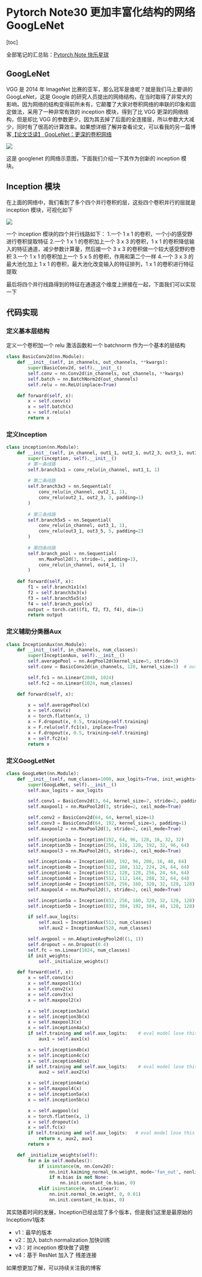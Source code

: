 # Pytorch Note30 更加丰富化结构的网络 GoogLeNet

[toc]

全部笔记的汇总贴：[Pytorch Note 快乐星球](https://blog.csdn.net/weixin_45508265/article/details/117809512)

## GoogLeNet

VGG 是 2014 年 ImageNet 比赛的亚军，那么冠军是谁呢？就是我们马上要讲的 GoogLeNet，这是 Google 的研究人员提出的网络结构，在当时取得了非常大的影响，因为网络的结构变得前所未有，它颠覆了大家对卷积网络的串联的印象和固定做法，采用了一种非常有效的 inception 模块，得到了比 VGG 更深的网络结构，但是却比 VGG 的参数更少，因为其去掉了后面的全连接层，所以参数大大减少，同时有了很高的计算效率。如果想详细了解并查看论文，可以看我的另一篇博客[【论文泛读】 GooLeNet：更深的卷积网络](https://blog.csdn.net/weixin_45508265/article/details/118977931)

![](https://tva1.sinaimg.cn/large/006tNc79ly1fmprhdocouj30qb08vac3.jpg)

这是 googlenet 的网络示意图，下面我们介绍一下其作为创新的 inception 模块。

## Inception 模块
在上面的网络中，我们看到了多个四个并行卷积的层，这些四个卷积并行的层就是 inception 模块，可视化如下

![](https://tva1.sinaimg.cn/large/006tNc79gy1fmprivb2hxj30dn09dwef.jpg)

一个 inception 模块的四个并行线路如下：
1.一个 1 x 1 的卷积，一个小的感受野进行卷积提取特征
2.一个 1 x 1 的卷积加上一个 3 x 3 的卷积，1 x 1 的卷积降低输入的特征通道，减少参数计算量，然后接一个 3 x 3 的卷积做一个较大感受野的卷积
3.一个 1 x 1 的卷积加上一个 5 x 5 的卷积，作用和第二个一样
4.一个 3 x 3 的最大池化加上 1 x 1 的卷积，最大池化改变输入的特征排列，1 x 1 的卷积进行特征提取

最后将四个并行线路得到的特征在通道这个维度上拼接在一起，下面我们可以实现一下



## 代码实现

### 定义基本层结构

定义一个卷积加一个 relu 激活函数和一个 batchnorm 作为一个基本的层结构

```python
class BasicConv2d(nn.Module):
    def __init__(self, in_channels, out_channels, **kwargs):
        super(BasicConv2d, self).__init__()
        self.conv = nn.Conv2d(in_channels, out_channels, **kwargs)
        self.batch = nn.BatchNorm2d(out_channels)
        self.relu = nn.ReLU(inplace=True)

    def forward(self, x):
        x = self.conv(x)
        x = self.batch(x)
        x = self.relu(x)
        return x
```

### 定义Inception

```python
class inception(nn.Module):
    def __init__(self, in_channel, out1_1, out2_1, out2_3, out3_1, out3_5, out4_1):
        super(inception, self).__init__()
        # 第一条线路
        self.branch1x1 = conv_relu(in_channel, out1_1, 1)
        
        # 第二条线路
        self.branch3x3 = nn.Sequential( 
            conv_relu(in_channel, out2_1, 1),
            conv_relu(out2_1, out2_3, 3, padding=1)
        )
        
        # 第三条线路
        self.branch5x5 = nn.Sequential(
            conv_relu(in_channel, out3_1, 1),
            conv_relu(out3_1, out3_5, 5, padding=2)
        )
        
        # 第四条线路
        self.branch_pool = nn.Sequential(
            nn.MaxPool2d(3, stride=1, padding=1),
            conv_relu(in_channel, out4_1, 1)
        )
        
    def forward(self, x):
        f1 = self.branch1x1(x)
        f2 = self.branch3x3(x)
        f3 = self.branch5x5(x)
        f4 = self.branch_pool(x)
        output = torch.cat((f1, f2, f3, f4), dim=1)
        return output
```



### 定义辅助分类器Aux

```python
class InceptionAux(nn.Module):
    def __init__(self, in_channels, num_classes):
        super(InceptionAux, self).__init__()
        self.averagePool = nn.AvgPool2d(kernel_size=5, stride=3)
        self.conv = BasicConv2d(in_channels, 128, kernel_size=1)  # output[batch, 128, 4, 4]

        self.fc1 = nn.Linear(2048, 1024)
        self.fc2 = nn.Linear(1024, num_classes)

    def forward(self, x):

        x = self.averagePool(x)
        x = self.conv(x)
        x = torch.flatten(x, 1)
        x = F.dropout(x, 0.5, training=self.training)
        x = F.relu(self.fc1(x), inplace=True)
        x = F.dropout(x, 0.5, training=self.training)
        x = self.fc2(x)
        return x
```

### 定义GoogLetNet

```python
class GoogLeNet(nn.Module):
    def __init__(self, num_classes=1000, aux_logits=True, init_weights=False):
        super(GoogLeNet, self).__init__()
        self.aux_logits = aux_logits

        self.conv1 = BasicConv2d(3, 64, kernel_size=7, stride=2, padding=3)
        self.maxpool1 = nn.MaxPool2d(3, stride=2, ceil_mode=True)

        self.conv2 = BasicConv2d(64, 64, kernel_size=1)
        self.conv3 = BasicConv2d(64, 192, kernel_size=3, padding=1)
        self.maxpool2 = nn.MaxPool2d(3, stride=2, ceil_mode=True)

        self.inception3a = Inception(192, 64, 96, 128, 16, 32, 32)
        self.inception3b = Inception(256, 128, 128, 192, 32, 96, 64)
        self.maxpool3 = nn.MaxPool2d(3, stride=2, ceil_mode=True)

        self.inception4a = Inception(480, 192, 96, 208, 16, 48, 64)
        self.inception4b = Inception(512, 160, 112, 224, 24, 64, 64)
        self.inception4c = Inception(512, 128, 128, 256, 24, 64, 64)
        self.inception4d = Inception(512, 112, 144, 288, 32, 64, 64)
        self.inception4e = Inception(528, 256, 160, 320, 32, 128, 128)
        self.maxpool4 = nn.MaxPool2d(3, stride=2, ceil_mode=True)

        self.inception5a = Inception(832, 256, 160, 320, 32, 128, 128)
        self.inception5b = Inception(832, 384, 192, 384, 48, 128, 128)

        if self.aux_logits:
            self.aux1 = InceptionAux(512, num_classes)
            self.aux2 = InceptionAux(528, num_classes)

        self.avgpool = nn.AdaptiveAvgPool2d((1, 1))
        self.dropout = nn.Dropout(0.4)
        self.fc = nn.Linear(1024, num_classes)
        if init_weights:
            self._initialize_weights()

    def forward(self, x):
        x = self.conv1(x)
        x = self.maxpool1(x)
        x = self.conv2(x)
        x = self.conv3(x)
        x = self.maxpool2(x)

        x = self.inception3a(x)
        x = self.inception3b(x)
        x = self.maxpool3(x)
        x = self.inception4a(x)
        if self.training and self.aux_logits:    # eval model lose this layer
            aux1 = self.aux1(x)

        x = self.inception4b(x)
        x = self.inception4c(x)
        x = self.inception4d(x)
        if self.training and self.aux_logits:    # eval model lose this layer
            aux2 = self.aux2(x)

        x = self.inception4e(x)
        x = self.maxpool4(x)
        x = self.inception5a(x)
        x = self.inception5b(x)

        x = self.avgpool(x)
        x = torch.flatten(x, 1)
        x = self.dropout(x)
        x = self.fc(x)
        if self.training and self.aux_logits:   # eval model lose this layer
            return x, aux2, aux1
        return x

    def _initialize_weights(self):
        for m in self.modules():
            if isinstance(m, nn.Conv2d):
                nn.init.kaiming_normal_(m.weight, mode='fan_out', nonlinearity='relu')
                if m.bias is not None:
                    nn.init.constant_(m.bias, 0)
            elif isinstance(m, nn.Linear):
                nn.init.normal_(m.weight, 0, 0.01)
                nn.init.constant_(m.bias, 0)
```



其实随着时间的发展，Inception已经出现了多个版本，但是我们这里是最原始的Inceptionv1版本

- v1：最早的版本  
- v2：加入 batch normalization 加快训练  
- v3：对 inception 模块做了调整  
- v4：基于 ResNet 加入了 残差连接  

如果想更加了解，可以持续关注我的博客
